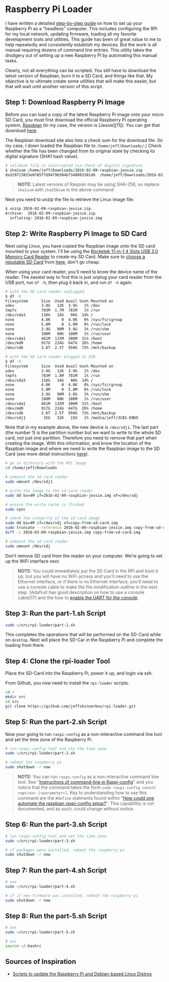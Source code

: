 <!--
Maintainer:   jeffskinnerbox@yahoo.com / www.jeffskinnerbox.me
Version:      0.1
-->

Raspberry Pi Loader
===================
I have written a detailed [step-by-step guide][03]
on how to set up your Raspberry Pi as a "headless" computer.
This includes configuring the RPi for my local network, updating firmware,
loading all my favorite development tools and utilities.
This guide has been of great value to me to help repeatedly and consistently establish my devices.
But the work is all manual requiring dozens of command line entries.
This utility takes the drudgery out of setting up a new Raspberry Pi by automating this manual tasks.

Clearly, not all everything can be scripted.
You still have to download the latest version of Raspbian,
burn it to a SD Card, and things like that.
My objective is to ultimate create some utilities that will make this easier,
but that will wait until another version of this script.

## Step 1: Download Raspberry Pi Image
Before you can load a copy of the latest Raspberry Pi image onto your micro SD Card,
you must first download the official Raspberry Pi operating system, [Raspbian][12]
(in my case, the version is [Jessie][11]).
You can get that download [here][13].

The Raspbian download site also lists a check sum for the download file.
(In my case, I down loaded the Raspbian file to `/home/jeff/Downloads/`.)
Check whether the file has been changed from its original state
by checking its digital signature (SHA1 hash value).

```bash
# validate file is uncorrupted via check of digital signature
$ sha1sum /home/jeff/Downloads/2016-02-09-raspbian-jessie.zip
da329713833e0785ffd94796304b7348803381db  /home/jeff/Downloads/2016-02-09-raspbian-jessie.zip
```

>**NOTE:** Latest versons of Raspian may be using SHA-256,
so replace `sha1sum` with `sha256sum` in the above command.

Next you need to unzip the file to retrieve the Linux image file:

```bash
$ unzip 2016-02-09-raspbian-jessie.zip
Archive:  2016-02-09-raspbian-jessie.zip
  inflating: 2016-02-09-raspbian-jessie.img
```

## Step 2: Write Raspberry Pi Image to SD Card
Next using Linux, you have copied the Raspbian image onto the SD card mounted to your system.
I'll be using the [Rocketek 11-in-1 4 Slots USB 3.0 Memory Card Reader][14] to create my SD Card.
Make sure to [choose a reputable SD Card][15] from [here][13], don't go cheap.

When using your card reader,
you'll need to know the device name of the reader.
The easiest way to find this is just unplug your card reader from the USB port,
run `df -h`, then plug it back in, and run `df -h` again.

```bash
# with the SD card reader unplugged
$ df -h
Filesystem      Size  Used Avail Use% Mounted on
udev            3.9G   12K  3.9G   1% /dev
tmpfs           783M  1.7M  781M   1% /run
/dev/sda3       110G   14G   90G  14% /
none            4.0K     0  4.0K   0% /sys/fs/cgroup
none            5.0M     0  5.0M   0% /run/lock
none            3.9G   90M  3.8G   3% /run/shm
none            100M   80K  100M   1% /run/user
/dev/sda1       461M  132M  306M  31% /boot
/dev/md0        917G  224G  647G  26% /home
/dev/sdb        3.6T  2.5T  950G  73% /mnt/backup

# with the SD card reader plugged in USB
$ df -h
Filesystem      Size  Used Avail Use% Mounted on
udev            3.9G   12K  3.9G   1% /dev
tmpfs           783M  1.8M  781M   1% /run
/dev/sda3       110G   14G   90G  14% /
none            4.0K     0  4.0K   0% /sys/fs/cgroup
none            5.0M     0  5.0M   0% /run/lock
none            3.9G   90M  3.8G   3% /run/shm
none            100M   80K  100M   1% /run/user
/dev/sda1       461M  132M  306M  31% /boot
/dev/md0        917G  224G  647G  26% /home
/dev/sdb        3.6T  2.5T  950G  73% /mnt/backup
/dev/sdj1        15G   32K   15G   1% /media/jeff/3CB1-D9D9
```

Note that in my example above, the new device is `/dev/sdj1`.
The last part (the number 1) is the partition number
but we want to write to the whole SD card, not just one partition.
Therefore you need to remove that part when creating the image.
With this information, and know the location of the Raspbian image and
where we need to write the Raspbian image to the SD Card
(see more detail instructions [here][16]).

```bash
# go to directory with the RPi image
cd /home/jeff/Downloads

# unmount the sd card reader
sudo umount /dev/sdj1

# write the image to the sd card reader
sudo dd bs=4M if=2016-02-09-raspbian-jessie.img of=/dev/sdj

# ensure the write cache is flushed
sudo sync

# check the integrity of the sd card image
sudo dd bs=4M if=/dev/sdj of=copy-from-sd-card.img
sudo truncate --reference 2016-02-09-raspbian-jessie.img copy-from-sd-card.img
diff -s 2016-02-09-raspbian-jessie.img copy-from-sd-card.img

# unmount the sd card reader
sudo umount /dev/sdj
```

Don’t remove SD card from the reader on your computer.
We’re going to set up the WiFi interface next.

>**NOTE:** You could immediately put the SD Card in the RPi and boot it up,
but you will have no WiFi access and you'll need to use the Ethernet interface,
or if there is no Ethernet interface,
you'll need to use a console cable to make the file modification
outline in the next step.
[Adafruit has good description on how to use a console cable]17]
and the how to [enable the UART for the console][18].

## Step 3: Run the part-1.sh Script
```bash
sudo ~/src/rpi-loader/part-1.sh
```

This completes the operations that will be performed on the SD-Card
while on `desktop`.
Next will place the SD-Car in the Raspberry Pi and complete the loading from there.

## Step 4: Clone the rpi-loader Tool
Place the SD-Card into the Raspberry Pi, power it up, and login via ssh.

From Github, you now need to install the `rpi-loader` scripts.

```bash
cd ~
mkdir src
cd src
git clone https://github.com/jeffskinnerbox/rpi-loader.git
```
## Step 5: Run the part-2.sh Script
Now your going to run `raspi-config` as a non-interactive command line tool
and set the time zone of the Raspberry Pi.

```bash
# run raspi-config tool and ste the time zone
sudo ~/src/rpi-loader/part-2.sh

# reboot the raspberry pi
sudo shutdown -r now
```

>**NOTE:** You can run `raspi-config` as a non-interactive command line tool.
See "[Instructions of command-line in Raspi-config][01]"
and you notice that the command takes the form
`sudo raspi-config nonint <option> [<parameter>]`.
Key to understanding how to use this command are the `#define`
statments found within "[How could one automate the raspbian raspi-config setup?][02]".
This capabilitiy is not documented, and as such,
could change without notice.

## Step 6: Run the part-3.sh Script

```bash
# run raspi-config tool and set the time zone
sudo ~/src/rpi-loader/part-3.sh

# if packages were installed, reboot the raspberry pi
sudo shutdown -r now
```

## Step 7: Run the part-4.sh Script

```bash
# xxx
sudo ~/src/rpi-loader/part-4.sh

# if if new firmware was installed, reboot the raspberry pi
sudo shutdown -r now
```

## Step 8: Run the part-5.sh Script

```bash
# xxx
sudo ~/src/rpi-loader/part-5.sh

# xxx
source ~/.bashrc
```

## Sources of Inspiration
* [Scripts to update the Raspberry Pi and Debian-based Linux Distros](https://blog.robseder.com/2015/09/29/scripts-to-update-the-raspberry-pi-and-debian-based-linux-distros/)



[01]:https://www.52pi.com/blog/19-instructions-of-command-line-in-raspi-config
[02]:https://raspberrypi.stackexchange.com/questions/28907/how-could-one-automate-the-raspbian-raspi-config-setup
[03]:http://jeffskinnerbox.me/posts/2016/Apr/27/howto-set-up-the-raspberry-pi-as-a-headless-device/
[04]:
[05]:
[06]:
[07]:
[08]:
[09]:
[10]:
[11]:https://www.raspberrypi.org/blog/raspbian-jessie-is-here/
[12]:https://www.raspberrypi.org/downloads/raspbian/
[13]:https://www.raspbian.org/
[14]:http://www.amazon.com/gp/product/B00GVRHON2?psc=1&redirect=true&ref_=oh_aui_detailpage_o00_s01
[13]:http://www.jeffgeerling.com/blogs/jeff-geerling/raspberry-pi-microsd-card
[15]:http://www.wirelesshack.org/best-micro-sd-card-for-the-raspberry-pi-model-2.html
[16]:https://www.raspberrypi.org/documentation/installation/installing-images/linux.md
[17]:https://learn.adafruit.com/adafruits-raspberry-pi-lesson-5-using-a-console-cable/overview
[18]:https://cdn-learn.adafruit.com/downloads/pdf/adafruits-raspberry-pi-lesson-5-using-a-console-cable.pdf
[19]:
[20]:

